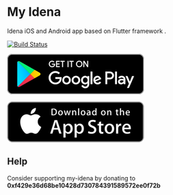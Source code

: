 # My Idena

Idena iOS and Android app based on Flutter framework .

[![Build Status](https://travis-ci.com/redDwarf03/my-idena.svg?branch=master)](https://travis-ci.com/redDwarf03/my-idena)

[![Get it on Google Play](/assets/images/google-play-badge.png)](https://play.google.com/store/apps/details?id=io.reddwarf.my_idena)

[![Get it on Apple Store](/assets/images/apple-store-badge.png)](https://apps.apple.com/app/my-idena/id1535914607)

## Help

Consider supporting my-idena by donating to **0xf429e36d68be10428d730784391589572ee0f72b**

